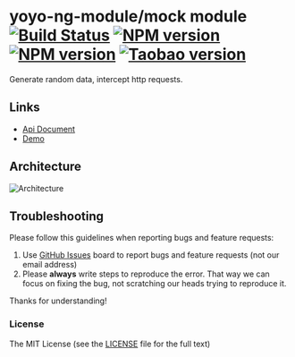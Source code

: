 # yoyo-ng-module/mock module [![Build Status](https://travis-ci.org/cipchk/delon.svg?branch=master)](https://travis-ci.org/cipchk/delon) [![NPM version](https://img.shields.io/npm/v/yoyo-ng-module/mock.svg)](https://www.npmjs.com/package/yoyo-ng-module/mock) [![NPM version](https://img.shields.io/npm/v/yoyo-ng-module/mock/next.svg)](https://www.npmjs.com/package/yoyo-ng-module/mock) [![Taobao version](https://npm.taobao.org/badge/v/yoyo-ng-module/mock.svg?style=flat-square)](https://npm.taobao.org/package/yoyo-ng-module/mock)

Generate random data, intercept http requests.

## Links

- [Api Document](http://ng-alain.com/mock)
- [Demo](https://cipchk.github.io/ng-alain/)

## Architecture

![Architecture](https://raw.githubusercontent.com/cipchk/delon/master/_screenshot/architecture.png)

## Troubleshooting

Please follow this guidelines when reporting bugs and feature requests:

1. Use [GitHub Issues](https://github.com/cipchk/delon/issues) board to report bugs and feature requests (not our email address)
2. Please **always** write steps to reproduce the error. That way we can focus on fixing the bug, not scratching our heads trying to reproduce it.

Thanks for understanding!

### License

The MIT License (see the [LICENSE](https://github.com/cipchk/delon/blob/master/LICENSE) file for the full text)
